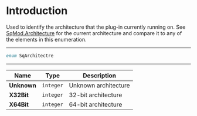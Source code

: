 # Introduction

Used to identify the architecture that the plug-in currently running on. See [SqMod.Architecture](Enum.SqMod) for the current architecture and compare it to any of the elements in this enumeration.

----

```D
enum SqArchitectre
```

----

| Name | Type | Description |
|---|---|---|
| **Unknown** | `integer` | Unknown architecture |
| **X32Bit** | `integer` | 32-bit architecture |
| **X64Bit** | `integer` | 64-bit architecture |
